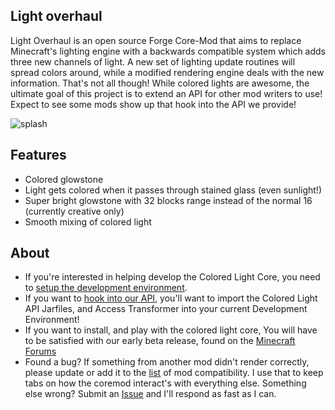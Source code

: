 ## Light overhaul
Light Overhaul is an open source Forge Core-Mod that aims to replace Minecraft's lighting engine with a backwards compatible system which adds three new channels of light.  A new set of lighting update routines will spread colors around, while a modified rendering engine deals with the new information.  That's not all though!  While colored lights are awesome, the ultimate goal of this project is to extend an API for other mod writers to use!  Expect to see some mods show up that hook into the API we provide!

![splash](http://i.imgur.com/JszmQ0h.png "Minecraft Forge 1.7.10")

## Features
- Colored glowstone
- Light gets colored when it passes through stained glass (even sunlight!)
- Super bright glowstone with 32 blocks range instead of the normal 16 (currently creative only)
- Smooth mixing of colored light

## About

- If you're interested in helping develop the Colored Light Core, you need to [setup the development environment](https://github.com/CptSpaceToaster/CptsModdingLight/blob/1.7.2/docs/SETUP_DEV_WORKSPACE.md).
- If you want to [hook into our API](https://github.com/DarkShadow44/CptsModdingLight/blob/1.7.10/docs/SETUP_API.md), you'll want to import the Colored Light API Jarfiles, and Access Transformer into your current Development Environment!
- If you want to install, and play with the colored light core, You will have to be satisfied with our early beta release, found on the [Minecraft Forums](https://www.minecraftforum.net/forums/mapping-and-modding-java-edition/minecraft-mods/wip-mods/2993392-colored-light-continuation "Minecraft Forums - Beta WIP Colored Lights - Progress and Discussion")
- Found a bug?  If something from another mod didn't render correctly, please update or add it to the [list](https://docs.google.com/spreadsheets/d/1mfAradGBs1U2LOVHIW6_2FNKnc4pKB00qr9VAYtrKZc/edit?usp=sharing) of mod compatibility.  I use that to keep tabs on how the coremod interact's with everything else.  Something else wrong?  Submit an [Issue](https://github.com/DarkShadow44/CptsModdingLight/issues) and I'll respond as fast as I can.
